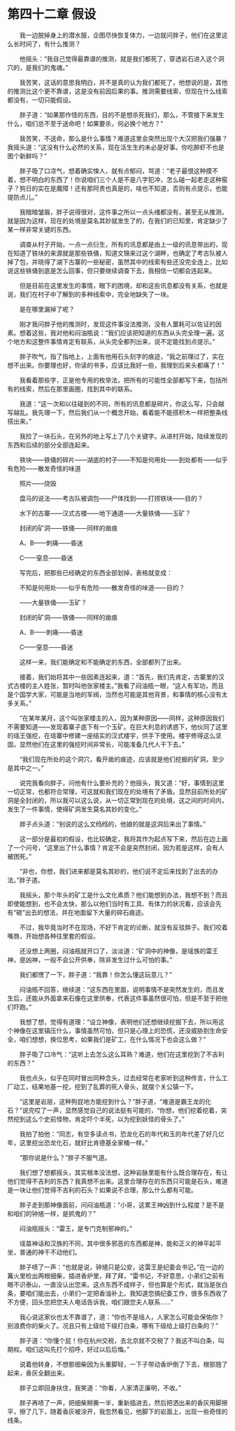 # 第四十二章 假设


　　我一边脱掉身上的潜水服，企图尽快恢复体力，一边就问胖子，他们在这里这么长时间了，有什么推测？

　　他摇头：“我自己觉得最靠谱的推测，就是我们都死了，穿透岩石进入这个洞穴的，是我们的鬼魂。”

　　我苦笑，这话的意思我明白，并不是真的认为我们都死了，他想说的是，其他的推测比这个更不靠谱，这是没有前因后果的事。推测需要线索，但现在什么线索都没有，一切只能假设。

　　胖子道：“如果那作怪的东西，目的不是想杀死我们，那么，不管接下来发生什么，咱们总不至于送命吧！如果要杀，何必换个地方？”

　　我苦笑，不送命，那么是什么事情？难道这里会突然出现个大汉把我们强暴？我摇头道：“这没有什么必然的关系，现在活生生的未必是好事。你吃醉虾不也是图个新鲜吗？”

　　胖子吸了口凉气，想着确实悚人，就有点郁闷，骂道：“老子最恨这种摸不着，想不明白的东西了！你说咱们三个人是不是八字犯冲，怎么碰一起老走这种窑子？狗日的实在是魔障！还有那阿贵也真是的，啥也不知道，否则有点提示，也能提防点儿。”

　　我暗暗皱眉，胖子说得很对，这件事之所以一点头绪都没有，甚至无从推测，就是因为这样，现在的处境是莫名其妙就发生了的，在我们的已知里，肯定缺少了某一样非常关键的东西。

　　调查从村子开始，一点一点衍生，所有的讯息都是由上一级的讯息带出的，现在知道了铁块的来源就是那些铁俑，知道文锦来过这个湖畔，也确定了考古队被人掉了包，并晓得了湖下古寨的一些秘密，虽然其中的线索有些还没完全连上，比如说这些铁俑到底是怎么回事，但只要继续调查下去，我相信一切都会连起来。

　　但是目前在这里发生的事情，眼下的困境，却和这些讯息都没有关系，也就是说，我们在村子中了解到的多种线索中，完全地缺失了一块。

　　是在哪里漏掉了呢？

　　刚才我问胖子他的推测时，发现这件事没法推测，没有人噩耗可以佐证的因素。想着这些，我对他和闷油瓶说：“我们应该把知道的东西从头完全理一遍。这个地方和这整件事情肯定有联系，从头完全都列出来，说不定能找到点提示。”

　　胖子吹气，指了指地上，上面有他用石头刻字的痕迹，“我之前理过了，实在想不出来。你要理也好，你读的书多，应该比我好一些，我理到后来头都痛了！”

　　我看着那些字，正是他专用的枚举法，把所有的可能性全部都写下来，包括所有的线索，然后在那里画圈，找到其中的联系。

　　我道：“这一次和以往碰到的不同，所有的讯息都是碎片，你这么写，只会越写越乱。我先理一下，然后我们从一个概念开始，看着能不能搭积木一样把整条线搭出来。”

　　我捡了一块石头，在另外的地上写上了几个关键字。从进村开始，陆续发现的东西和后续的部分全部连起来。

　　铁块——铁俑的碎片——湖底的村子——不知是何用处——到处都有——似乎有危险——散发奇怪的味道

　　照片——烧毁

　　盘马的说法——考古队被调包——尸体找到——打捞铁块——目的？

　　水下的古寨——汉式古楼——地下通道——大量铁俑——玉矿？

　　封闭的矿洞——铁俑——同样的凿痕

　　A、B——刺痛——昏迷

　　C——窒息——昏迷

　　写完后，把那些已经确定的东西全部划掉，表格就变成：

　　不知是何用处——似乎有危险——散发奇怪的味道——目的？

　　——大量铁俑——玉矿？

　　封闭的矿洞——铁俑——同样的凿痕

　　A、B——刺痛——昏迷

　　C——窒息——昏迷

　　这样一来，我们能确定和不能确定的东西，全部都列了出来。

　　接着，我们始将其中一些因素连起来，道：“首先，我们先肯定，古寨里的汉式古楼的主人姓张，暂时叫他张家楼主。”我看了闷油瓶一眼，“这人有军功，而且是个国学大家，可能是当地的军阀，当然也可能是其他背景，和事情的核心没有太多关系。”

　　“在某年某月，这个叫张家楼主的人，因为某种原因——同样，这种原因我们不需要知道——发现着寨子底下有一个玉矿。在巨大利息的诱惑下，他伙同了这里的瑶王强挖，在瑶寨中修建一座结实的汉式楼宇，供手下使用。楼宇修得这么坚固，显然他们在这里的强挖时间非常长，可能准备几代人干下去。”

　　“我们现在所处的这个洞穴，看开凿的痕迹，应该就是他们挖掘的矿洞，至少是其中之一。”

　　说完我看向胖子，问他有什么要补充的？他摇头，我又道：“好，事情到这里一切正常，也都符合常理，可这就和我们现在的处境有了矛盾。显然目前所处的矿洞是全封闭的，所以我可以这么说，从一切正常到现在的处境，这之间的时间内，发生了一件事情，使得矿洞发生莫名其妙的变化。”

　　胖子点头道：“别说的这么文绉绉的，他娘的就是这洞后来出了事情。”

　　这一部分是最初的假设，也比较确定，我将其作为起点写下来，然后在边上画了一个问号，“这里出了什么事情？肯定不会是突然封闭，因为若是这样，会有人被困死。”

　　“非也，你想，我们进来都是莫名其妙的，他们说不定后来找到了出去的办法。”胖子道。

　　我摇头，那个年头的矿工是什么文化素质？他们能想到办法，我想不到？而且即使能想到，也不会太快，那么以他们当时有工具、有体力的状况看，应该会先有“砸”出去的想法，并在地面留下大量的碎石痕迹。

　　不过，我毕竟当时不在现场，不好下肯定的论断，就没有反驳胖子。我们咬着嘴唇，开始想各种往里套的假设。

　　还没想上两圈，闷油瓶就开口了，淡淡道：“矿洞中的神像，是瑶族的雷王神，是凶神，一般不会公开供奉，除非发生过什么可怕的事。”

　　我们都愣了一下，胖子道：“我靠！你怎么懂这玩意儿？”

　　闷油瓶不回答，继续道：“这东西在里面，说明事情不是突然发生的，而且发生后，还能从外面拿来石像在这里供奉，代表这件事虽然很可怕，但是不至于把他们吓跑。”

　　我想了想，觉得有道理：“设立神像，表明他们还想继续挖掘下去，所以用这个神像在这里镇压什么，事情虽然可怕，但只是心理上的恐慌，还没威胁到生命安全，咱们想想，换位思考，如果我们是矿工，在什么情况下也会这么做？”

　　胖子吸了口冷气：“这听上去怎么这么耳熟？难道，他们在这里挖到了不吉利的东西？”

　　我也点头，似乎在同时冒出同种念头，过去经常在老家听到这种传言，什么工厂动工，结果地基一挖，挖到了乱葬的死人骨头，就摆个关公镇一下。

　　“这里是岩层，这种狗屁地方能挖到什么？”胖子道，“难道是霸王龙的化石？”说完哎了一声，显然感觉自己的说法挺有可能的，“你想，他们挖着挖着，突然挖到这么个史前怪物，肯定吓个半死，以为挖到妖怪的骨头了。”

　　我拍了拍他：“同志，有空多读点书，恐龙化石的年代和玉的年代差了好几亿年，这里挖出恐龙化石，就好比肯德基全家桶一样。”

　　“那你说是什么？”胖子不服气道。

　　我们想了想都摇头，其实根本没法想，这种岩脉里能有什么既合理存在，有让他们觉得不吉利的东西？我真想不出来。这里合理存在的东西只可能是石头，难道是一块让他们觉得不吉利的石头？如果说不合理，那么什么都有可能。

　　胖子走到那神像面前，问闷油瓶道：“小哥，这累王神凶到什么程度？是不是和咱们的钟馗一样，是抓鬼的？”

　　闷油瓶摇头：“雷王，是专门克制邪神的。”

　　瑶苗神话和汉族的不同，其中很多邪恶的东西都是神，能和正义的神平起平坐，普通的神干不动他们。

　　胖子啧了一声：“也就是说，钟馗只是公安，这雷王是纪委会书记。”在一边的篝火里检出两根细柴，插进香炉里，拜了拜，“雷书记，不好意思，小弟们之前有眼不识泰山，一直没认出您来。这点东西不成样子，但也算是个形式，就当是张白条，要咱们能出去，小弟们一定把香油补上。我知道您搞纪委工作，很多东西收了不方便，回头您把您夫人电话告诉我，咱们跟您夫人联系……”

　　我心说这家伙也太不靠谱了，道：“你也不是瑶人，人家怎么可能会保佑你？别浪费你的柴火了。况且只有上级给下级打白条，哪有下级给上级打白条的？”

　　胖子道：“你懂个屁！你在杭州交税，去北京就不交税了？我这不叫白条，叫期权。咱们这叫先打个招呼，好过以后后悔。”

　　说着他转身，不想那细柴因为头重脚轻，一下子带动香炉倒了下去，根部翘了起来，香灰全翻出来。

　　胖子立即回身扶住，我笑道：“你看，人家清正廉明，不收。”

　　胖子再啧了一声，把细柴掰撕一半，重新插进去，然后把洒出来的香灰用脚擦平，擦了几下，随着香灰被涂开，我忽然看见，他脚下的岩面上，出现一些奇怪的线条。

